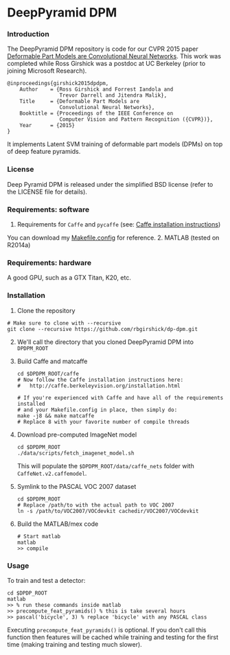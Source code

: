 # DeepPyramid DPM

### Introduction

The DeepPyramid DPM repository is code for our CVPR 2015 paper
[Deformable Part Models are Convolutional Neural Networks](http://www.cs.berkeley.edu/~rbg/papers/cvpr15/dpdpm.pdf).
This work was completed while Ross Girshick was a postdoc at UC Berkeley (prior
to joining Microsoft Research).

    @inproceedings{girshick2015dpdpm,
        Author    = {Ross Girshick and Forrest Iandola and
                     Trevor Darrell and Jitendra Malik},
        Title     = {Deformable Part Models are
                     Convolutional Neural Networks},
        Booktitle = {Proceedings of the IEEE Conference on
                     Computer Vision and Pattern Recognition ({CVPR})},
        Year      = {2015}
    }

It implements Latent SVM training of deformable part models (DPMs) on top of deep feature pyramids.

### License

Deep Pyramid DPM is released under the simplified BSD license (refer to the LICENSE file for details).

### Requirements: software

1. Requirements for `Caffe` and `pycaffe` (see: [Caffe installation instructions](http://caffe.berkeleyvision.org/installation.html))

  You can download my [Makefile.config](http://www.cs.berkeley.edu/~rbg/dp-dpm-data/Makefile.config) for reference.
2. MATLAB (tested on R2014a)

### Requirements: hardware

A good GPU, such as a GTX Titan, K20, etc.

### Installation

1. Clone the repository
  ```Shell
  # Make sure to clone with --recursive
  git clone --recursive https://github.com/rbgirshick/dp-dpm.git
  ```

2. We'll call the directory that you cloned DeepPyramid DPM into `DPDPM_ROOT`

3. Build Caffe and matcaffe
    ```Shell
    cd $DPDPM_ROOT/caffe
    # Now follow the Caffe installation instructions here:
    #   http://caffe.berkeleyvision.org/installation.html

    # If you're experienced with Caffe and have all of the requirements installed
    # and your Makefile.config in place, then simply do:
    make -j8 && make matcaffe
    # Replace 8 with your favorite number of compile threads
    ```

4. Download pre-computed ImageNet model
    ```Shell
    cd $DPDPM_ROOT
    ./data/scripts/fetch_imagenet_model.sh
    ```

    This will populate the `$DPDPM_ROOT/data/caffe_nets` folder with `CaffeNet.v2.caffemodel`.

5. Symlink to the PASCAL VOC 2007 dataset
    ```Shell
    cd $DPDPM_ROOT
    # Replace /path/to with the actual path to VOC 2007
    ln -s /path/to/VOC2007/VOCdevkit cachedir/VOC2007/VOCdevkit
    ```

6. Build the MATLAB/mex code
    ```Shell
    # Start matlab
    matlab
    >> compile
    ```

### Usage

To train and test a detector:

```Shell
cd $DPDP_ROOT
matlab
>> % run these commands inside matlab
>> precompute_feat_pyramids() % this is take several hours
>> pascal('bicycle', 3) % replace 'bicycle' with any PASCAL class
```

Executing `precompute_feat_pyramids()` is optional. If you don't call this function
then features will be cached while training and testing for the first time (making
training and testing much slower).
